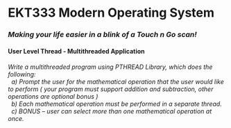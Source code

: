 # EKT333 Modern Operating System
### ***Making your life easier in a blink of a Touch n Go scan!***

#### User Level Thread - Multithreaded Application
<h6>
Write a multithreaded program using PTHREAD Library, which does the following:<br>
&nbsp;&nbsp;a) Prompt the user for the mathematical operation that the user would like to perform ( your program must support addition and subtraction, other operations are optional bonus )<br>
&nbsp;&nbsp;b) Each mathematical operation must be performed in a separate thread.<br>
&nbsp;&nbsp;c) BONUS – user can select more than one mathematical operation at once.<br>
</h6>
